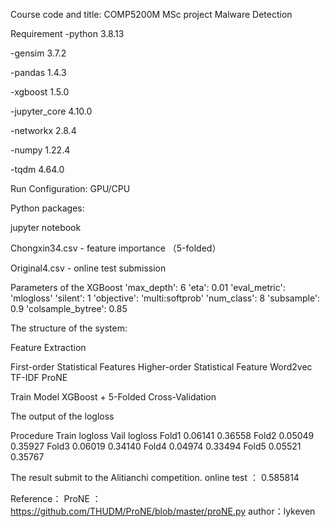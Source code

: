 Course code and title: COMP5200M 
MSc project Malware Detection

Requirement
-python                    3.8.13

-gensim                    3.7.2

-pandas                    1.4.3

-xgboost                   1.5.0

-jupyter_core              4.10.0 

-networkx                  2.8.4 

-numpy                     1.22.4  

-tqdm                      4.64.0 



Run Configuration: GPU/CPU


Python packages:

jupyter notebook

Chongxin34.csv - feature importance （5-folded）

Original4.csv - online test submission 

Parameters of the XGBoost
'max_depth': 6
'eta': 0.01
'eval_metric': 'mlogloss'
'silent': 1
'objective': 'multi:softprob'
'num_class': 8
'subsample': 0.9
'colsample_bytree': 0.85



The structure of the system:

Feature Extraction

First-order Statistical Features
Higher-order Statistical Feature
Word2vec 
TF-IDF
ProNE

Train Model
XGBoost + 5-Folded Cross-Validation



The output of the logloss

Procedure	Train logloss		Vail logloss
Fold1		0.06141			0.36558
Fold2		0.05049			0.35927
Fold3		0.06019			0.34140
Fold4		0.04974			0.33494
Fold5		0.05521			0.35767


The result submit to the Alitianchi competition.
online test ： 0.585814

Reference：
ProNE ：https://github.com/THUDM/ProNE/blob/master/proNE.py author：lykeven
